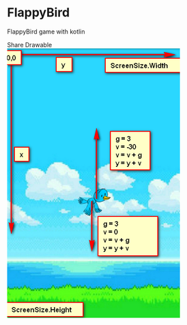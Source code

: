 # FlappyBird
FlappyBird game with kotlin

Share Drawable
![alt text](https://github.com/anhuituan/FlappyBird/blob/master/bird%20fly%20fly.jpg)
